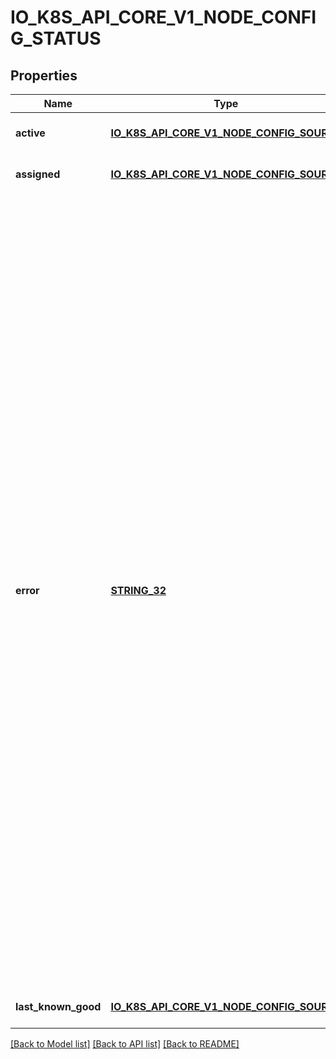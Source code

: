# IO_K8S_API_CORE_V1_NODE_CONFIG_STATUS

## Properties
Name | Type | Description | Notes
------------ | ------------- | ------------- | -------------
**active** | [**IO_K8S_API_CORE_V1_NODE_CONFIG_SOURCE**](io.k8s.api.core.v1.NodeConfigSource.md) |  | [optional] [default to null]
**assigned** | [**IO_K8S_API_CORE_V1_NODE_CONFIG_SOURCE**](io.k8s.api.core.v1.NodeConfigSource.md) |  | [optional] [default to null]
**error** | [**STRING_32**](STRING_32.md) | Error describes any problems reconciling the Spec.ConfigSource to the Active config. Errors may occur, for example, attempting to checkpoint Spec.ConfigSource to the local Assigned record, attempting to checkpoint the payload associated with Spec.ConfigSource, attempting to load or validate the Assigned config, etc. Errors may occur at different points while syncing config. Earlier errors (e.g. download or checkpointing errors) will not result in a rollback to LastKnownGood, and may resolve across Kubelet retries. Later errors (e.g. loading or validating a checkpointed config) will result in a rollback to LastKnownGood. In the latter case, it is usually possible to resolve the error by fixing the config assigned in Spec.ConfigSource. You can find additional information for debugging by searching the error message in the Kubelet log. Error is a human-readable description of the error state; machines can check whether or not Error is empty, but should not rely on the stability of the Error text across Kubelet versions. | [optional] [default to null]
**last_known_good** | [**IO_K8S_API_CORE_V1_NODE_CONFIG_SOURCE**](io.k8s.api.core.v1.NodeConfigSource.md) |  | [optional] [default to null]

[[Back to Model list]](../README.md#documentation-for-models) [[Back to API list]](../README.md#documentation-for-api-endpoints) [[Back to README]](../README.md)



